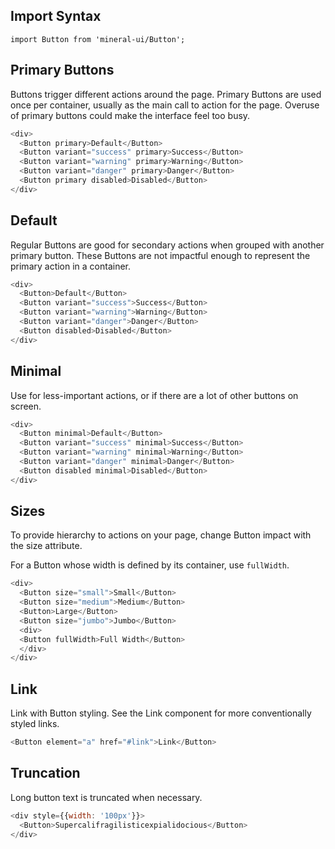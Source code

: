 
## Import Syntax

```
import Button from 'mineral-ui/Button';
```

## Primary Buttons

Buttons trigger different actions around the page. Primary Buttons are used once per container, usually as the main call to action for the page. Overuse of primary buttons could make the interface feel too busy.

```javascript
<div>
  <Button primary>Default</Button>
  <Button variant="success" primary>Success</Button>
  <Button variant="warning" primary>Warning</Button>
  <Button variant="danger" primary>Danger</Button>
  <Button primary disabled>Disabled</Button>
</div>
```

## Default

Regular Buttons are good for secondary actions when grouped with another primary button. These Buttons are not impactful enough to represent the primary action in a container.

```javascript
<div>
  <Button>Default</Button>
  <Button variant="success">Success</Button>
  <Button variant="warning">Warning</Button>
  <Button variant="danger">Danger</Button>
  <Button disabled>Disabled</Button>
</div>
```

## Minimal

Use for less-important actions, or if there are a lot of other buttons on screen.

```javascript
<div>
  <Button minimal>Default</Button>
  <Button variant="success" minimal>Success</Button>
  <Button variant="warning" minimal>Warning</Button>
  <Button variant="danger" minimal>Danger</Button>
  <Button disabled minimal>Disabled</Button>
</div>
```

## Sizes

To provide hierarchy to actions on your page, change Button impact with the size attribute.

For a Button whose width is defined by its container, use `fullWidth`.

```javascript
<div>
  <Button size="small">Small</Button>
  <Button size="medium">Medium</Button>
  <Button>Large</Button>
  <Button size="jumbo">Jumbo</Button>
  <div>
  <Button fullWidth>Full Width</Button>
  </div>
</div>
```

## Link

Link with Button styling. See the Link component for more conventionally styled links.

```javascript
<Button element="a" href="#link">Link</Button>
```

## Truncation

Long button text is truncated when necessary.

```javascript
<div style={{width: '100px'}}>
  <Button>Supercalifragilisticexpialidocious</Button>
</div>
```

